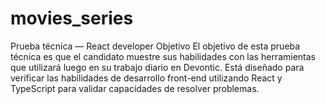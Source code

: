 # movies_series
Prueba técnica — React developer Objetivo El objetivo de esta prueba técnica es que el candidato muestre sus habilidades con las herramientas que utilizará luego en su trabajo diario en Devontic. Está diseñado para verificar las habilidades de desarrollo front-end utilizando React y TypeScript para validar capacidades de resolver problemas.
